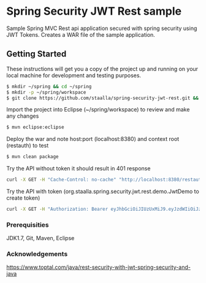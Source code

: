 # Spring Security JWT Rest sample

Sample Spring MVC Rest api application secured with spring security using JWT Tokens.
Creates a WAR file of the sample application.
 

## Getting Started

These instructions will get you a copy of the project up and running on your local machine for development and testing purposes.

```sh
$ mkdir ~/spring && cd ~/spring
$ mkdir -p ~/spring/workspace
$ git clone https://github.com/staalla/spring-security-jwt-rest.git && cd spring-security-jwt-rest
```
Import the project into Eclipse (~/spring/workspace) to review and make any changes
```sh
$ mvn eclipse:eclipse
```

Deploy the war and note host:port (localhost:8380) and context root (restauth) to test
```sh
$ mvn clean package
```

Try the API without token it should result in 401 response
```sh
curl -X GET -H "Cache-Control: no-cache" "http://localhost:8380/restauth/api/message"
```

Try the API with token (org.staalla.spring.security.jwt.rest.demo.JwtDemo to create token)
```sh
curl -X GET -H "Authorization: Bearer eyJhbGciOiJIUzUxMiJ9.eyJzdWIiOiJzdGFhbGxhIiwidXNlcklkIjoiMSIsInJvbGUiOiJyb2xlIn0.mjZAI68kOsH8-KFFEzfol6PnK8qNb-zkIb1H9_cPtE0XVNJGUzIMujg_k1hFibLQXRQleRTXP9Uinsx84LVGFw" -H "Cache-Control: no-cache" "http://localhost:8380/restauth/api/message" 
```

### Prerequisities

JDK1.7, Git, Maven, Eclipse

### Acknowledgements

https://www.toptal.com/java/rest-security-with-jwt-spring-security-and-java

